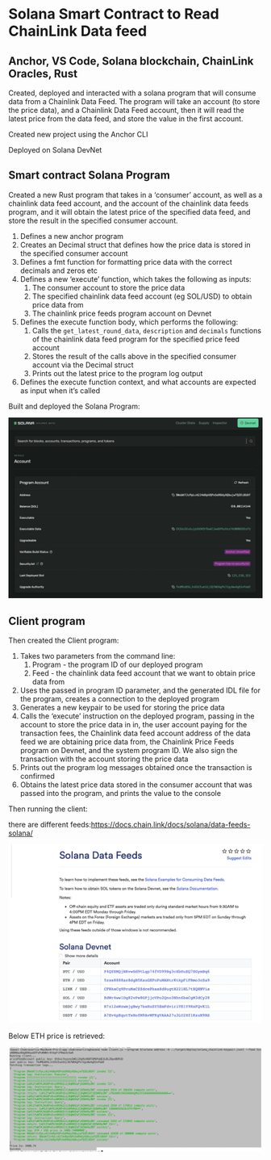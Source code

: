 # Solana Smart Contract to Read ChainLink Data feed



## Anchor, VS Code, Solana blockchain, ChainLink Oracles, Rust



Created, deployed and interacted with a solana program that will consume data from a Chainlink Data Feed. The program will take an account (to store the price data), and a Chainlink Data Feed account, then it will read the latest price from the data feed, and store the value in the first account.



Created new project using the Anchor CLI

Deployed on Solana DevNet



## Smart contract Solana Program

Created a new Rust program that takes in a ‘consumer’ account, as well as a chainlink data feed account, and the account of the chainlink data feeds program, and it will obtain the latest price of the specified data feed, and store the result in the specified consumer account.

1. Defines a new anchor program
2. Creates an Decimal struct that defines how the price data is stored in the specified consumer account
3. Defines a fmt function for formatting price data with the correct decimals and zeros etc
4. Defines a new ‘execute’ function, which takes the following as inputs:
   1. The consumer account to store the price data
   2. The specified chainlink data feed account (eg SOL/USD) to obtain price data from
   3. The chainlink price feeds program account on Devnet
5. Defines the execute function body, which performs the following:
   1. Calls the `get_latest_round_data`, `description` and `decimals` functions of the chainlink data feed program for the specified price feed account
   2. Stores the result of the calls above in the specified consumer account via the Decimal struct
   3. Prints out the latest price to the program log output
6. Defines the execute function context, and what accounts are expected as input when it’s called





Built and deployed the Solana Program:

![image-20220403114628447](Images/deployProgram.png)





## Client program 

Then created the Client program:

1. Takes two parameters from the command line:
   1. Program - the program ID of our deployed program
   2. Feed - the chainlink data feed account that we want to obtain price data from
2. Uses the passed in program ID parameter, and the generated IDL file for the program, creates a connection to the deployed program
3. Generates a new keypair to be used for storing the price data
4. Calls the ‘execute’ instruction on the deployed program, passing in the account to store the price data in in, the user account paying for the transaction fees, the Chainlink data feed account address of the data feed we are obtaining price data from, the Chainlink Price Feeds program on Devnet, and the system program ID. We also sign the transaction with the account storing the price data
5. Prints out the program log messages obtained once the transaction is confirmed
6. Obtains the latest price data stored in the consumer account that was passed into the program, and prints the value to the console





Then running the client:

there are different feeds:https://docs.chain.link/docs/solana/data-feeds-solana/

![image-20220403115248833](Images/ETHPrice.png)



Below ETH price is retrieved:

![day2-chainlinkPriceresults](Images/day2-chainlinkPriceresults.png)









